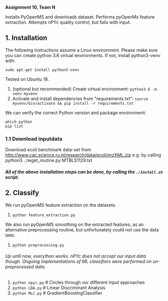 **Assignment 10, Team N**

Installs PyOpenMS and downloads dataset. Performs pyOpenMs feature extraction. Attempts nPYc quality control, but fails with input.

## 1. Installation
The following instructions assume a Linux environment. 
Please make sure you can create python 3.6 virtual environments. If not, install python3-venv with: 

    sudo apt-get install python3-venv
Tested on Ubuntu 18.
1. (optional but recommended) Create virtual environment: `python3.6 -m venv myvenv`
1. Activate and install dependencies from "requirements.txt": `source myvenv/bin/activate && pip install -r requirements.txt`

We can verify the correct Python version and package environment:
```
which python
pip list
```

### 1.1 Download inputdata
Download ecoli benchmark data-set from http://www.cac.science.ru.nl/research/data/ecoli/mzXML.zip
e.g. by calling
    python3 ../wget_routine.py MTBLS1129.txt

##### All of the above installation steps can be done, by calling the `./install.sh` script.

## 2. Classify
We run pyOpenMS feature extraction on the datasets.

1. `python feature_extraction.py`

We also run pyOpenMS smoothing on the extracted features, as an alternative preprocessing routine, but unfortunately could not use the data later.

1. `python preprocessing.py`



###### Up until now, everython works. nPYc does not accept our input data though. Ongoing implementations of ML classifiers were performed on un-preprocessed data.
1. `python npyc.py`       # Circles through our different input approaches 
1. `python LDA.py`        # Linear Discriminant Analysis
1. `python MLC.py`        # GradientBoostingClassifier


